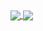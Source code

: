 <a href="https://github.com/anuraghazra/github-readme-stats">
  <img align="center" src="https://github-readme-stats.vercel.app/api/?username=rocex&count_private=true&show_icons=true&theme=default" />
</a>

<a href="https://github.com/anuraghazra/convoychat">
  <img align="center" src="https://github-readme-stats.vercel.app/api/top-langs/?username=rocex&layout=compact&theme=default" />
</a>
